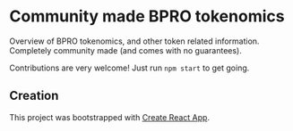 # Community made BPRO tokenomics

Overview of BPRO tokenomics, and other token related information. Completely community made (and comes with no guarantees).

Contributions are very welcome! Just run `npm start` to get going.

## Creation

This project was bootstrapped with [Create React App](https://github.com/facebook/create-react-app).
